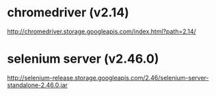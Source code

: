 # chromedriver (v2.14)

http://chromedriver.storage.googleapis.com/index.html?path=2.14/

# selenium server (v2.46.0)

http://selenium-release.storage.googleapis.com/2.46/selenium-server-standalone-2.46.0.jar
